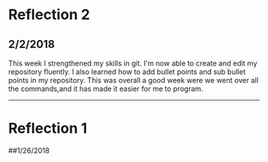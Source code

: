 # Reflection 2
## 2/2/2018
This week I strengthened my skills in git. I'm now able to create and edit my
repository fluently. I also learned how to add bullet points and sub bullet 
points in my repository. This was overall a good week were we went over all the 
commands,and it has made it easier for me to program.


---


# Reflection 1

##1/26/2018
